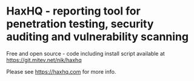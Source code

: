 # HaxHQ - reporting tool for penetration testing, security auditing and vulnerability scanning

Free and open source - code including install script available at https://git.mitev.net/nik/haxhq

Please see https://haxhq.com for more info.

